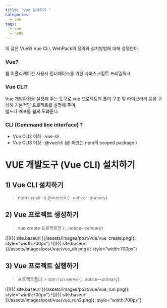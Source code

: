 ```yaml
---
title: "Vue 설치하기 "
categories: 
  - vue
tags:
  - vue
  - node
---
```


이 글은 Vue와 Vue CLI, WebPack의 정의와 설치방법에 대해 설명한다.

### Vue?
웹 어플리케이션 사용자 인터페이스를 위한 자바스크립트 프레임워크

### Vue CLI?
Vue 개발환경을 설정해 주는 도구로 vue 프로젝트의 폴더 구조 및 라이브러리 등을 구성해 기본적인 프로젝트를 설정해 주며,    
빌드나 배포를 쉽게 도와준다.

### CLI (Command line interface) ?    
+ Vue CLI2 이하 : vue-cli
+ Vue CLI3 이상 : @vue/cli (@ 마크는 npm의 scoped package )

# VUE 개발도구 (Vue CLI) 설치하기    

## 1) Vue CLI 설치하기
> npm install -g @vue/cli
{: .notice--primary}

## 2) Vue 프로젝트 생성하기
> vue create 프로젝트명
{: .notice--primary}

![]({{ site.baseurl }}/assets/images/post/vue/vue_create.png){: style="width:700px"}
![]({{ site.baseurl }}/assets/images/post/vue/vue_dir.png){: style="width:700px"}

## 3) Vue 프로젝트 실행하기    
> 프로젝트폴더 > npm run serve
{: .notice--primary}

![]({{ site.baseurl }}/assets/images/post/vue/vue_run.png){: style="width:700px"}
![]({{ site.baseurl }}/assets/images/post/vue/vue_run2.png){: style="width:700px"}




    